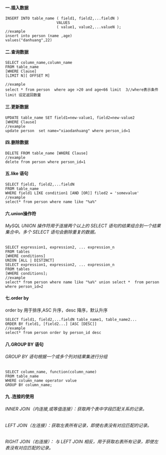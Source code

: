 #### 一.插入数据

```
INSERT INTO table_name ( field1, field2,...fieldN )
                       VALUES
                       ( value1, value2,...valueN );
//example
insert into person (name ,age)
values("danhuang",22)
```

#### 二.查询数据

```
SELECT column_name,column_name
FROM table_name
[WHERE Clause]
[LIMIT N][ OFFSET M]

//example
select * from person  where age >20 and age<66 limit  3//where表示条件 limit 设定返回数量
```

#### 三.更新数据

```
UPDATE table_name SET field1=new-value1, field2=new-value2
[WHERE Clause]
//example
update person  set name="xiaodanhuang" where person_id=1
```

#### 四.删除数据

```
DELETE FROM table_name [WHERE Clause]
//example
delete from person where person_id=1
```

#### 五.like 语句

```
SELECT field1, field2,...fieldN 
FROM table_name
WHERE field1 LIKE condition1 [AND [OR]] filed2 = 'somevalue'
//example
select* from person where name like "%a%"
```

#### 六.union操作符

###### MySQL UNION 操作符用于连接两个以上的 SELECT 语句的结果组合到一个结果集合中。多个 SELECT 语句会删除重复的数据。

```
SELECT expression1, expression2, ... expression_n
FROM tables
[WHERE conditions]
UNION [ALL | DISTINCT]
SELECT expression1, expression2, ... expression_n
FROM tables
[WHERE conditions];
//example
select* from person where name like "%a%" union select *  from person where person_id=2
```

#### 七.order by

order by 用于排序,ASC 升序，desc 降序，默认升序

```
SELECT field1, field2,...fieldN table_name1, table_name2...
ORDER BY field1, [field2...] [ASC [DESC]]
//example
select* from person order by person_id desc
```

#### 八.GROUP BY 语句

###### GROUP BY 语句根据一个或多个列对结果集进行分组

```
SELECT column_name, function(column_name)
FROM table_name
WHERE column_name operator value
GROUP BY column_name;
```

#### 九 .连接的使用

###### INNER JOIN（内连接,或等值连接）：获取两个表中字段匹配关系的记录。

###### LEFT JOIN（左连接）：获取左表所有记录，即使右表没有对应匹配的记录。

###### RIGHT JOIN（右连接）： 与 LEFT JOIN 相反，用于获取右表所有记录，即使左表没有对应匹配的记录。



